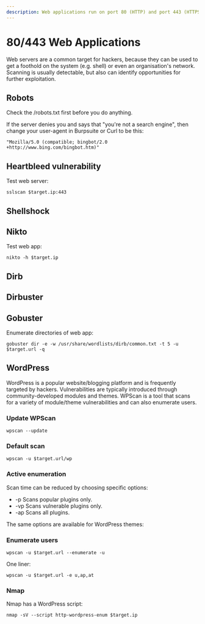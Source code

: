 ```yaml
---
description: Web applications run on port 80 (HTTP) and port 443 (HTTPS)
---
```


# 80/443 Web Applications

Web servers are a common target for hackers, because they can be used to get a foothold on the system (e.g. shell) or even an organisation's network. Scanning is usually detectable, but also can identify opportunities for further exploitation.

## Robots

Check the /robots.txt first before you do anything.

If the server denies you and says that "you're not a search engine", then change your user-agent in Burpsuite or Curl to be this:

```
"Mozilla/5.0 (compatible; bingbot/2.0 +http://www.bing.com/bingbot.htm)"
```

## Heartbleed vulnerability

Test web server:

```
sslscan $target.ip:443
```

## Shellshock

## Nikto

Test web app:

```
nikto -h $target.ip
```

## Dirb



## Dirbuster



## Gobuster

Enumerate directories of web app:

```
gobuster dir -e -w /usr/share/wordlists/dirb/common.txt -t 5 -u $target.url -q
```

## WordPress

WordPress is a popular website/blogging platform and is frequently targeted by hackers. Vulnerabilities are typically introduced through community-developed modules and themes. WPScan is a tool that scans for a variety of module/theme vulnerabilities and can also enumerate users.

### Update WPScan

```
wpscan --update
```

### Default scan

```
wpscan -u $target.url/wp
```

### Active enumeration

Scan time can be reduced by choosing specific options:

* \-p  Scans popular plugins only.
* \-vp  Scans vulnerable plugins only.
* \-ap  Scans all plugins.

The same options are available for WordPress themes:

### Enumerate users

```
wpscan -u $target.url --enumerate -u
```

One liner:

```
wpscan -u $target.url -e u,ap,at
```

### Nmap

Nmap has a WordPress script:

```
nmap -sV --script http-wordpress-enum $target.ip
```
